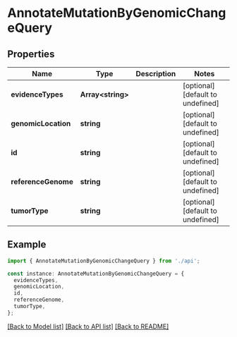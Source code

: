 # AnnotateMutationByGenomicChangeQuery

## Properties

| Name                | Type                    | Description | Notes                             |
| ------------------- | ----------------------- | ----------- | --------------------------------- |
| **evidenceTypes**   | **Array&lt;string&gt;** |             | [optional] [default to undefined] |
| **genomicLocation** | **string**              |             | [optional] [default to undefined] |
| **id**              | **string**              |             | [optional] [default to undefined] |
| **referenceGenome** | **string**              |             | [optional] [default to undefined] |
| **tumorType**       | **string**              |             | [optional] [default to undefined] |

## Example

```typescript
import { AnnotateMutationByGenomicChangeQuery } from './api';

const instance: AnnotateMutationByGenomicChangeQuery = {
  evidenceTypes,
  genomicLocation,
  id,
  referenceGenome,
  tumorType,
};
```

[[Back to Model list]](../README.md#documentation-for-models) [[Back to API list]](../README.md#documentation-for-api-endpoints) [[Back to README]](../README.md)
